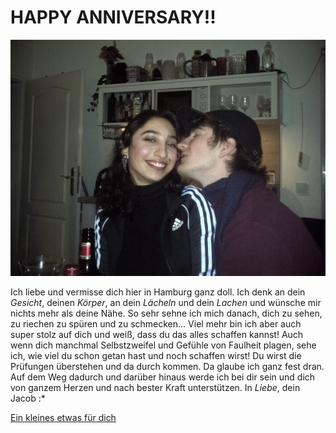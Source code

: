 #                                                   **HAPPY ANNIVERSARY!!**
![Alt text](https://github.com/Gockhi/Gockhi.github.io/blob/main/IMG-20230101-WA0014.png?raw=true "Liebe dich")

Ich liebe und vermisse dich hier in Hamburg ganz doll. 
Ich denk an dein _Gesicht_, deinen _Körper_, an dein _Lächeln_ und dein _Lachen_ und wünsche mir nichts mehr als deine Nähe. So sehr sehne ich mich danach, dich zu sehen, zu riechen zu spüren und zu schmecken... 
Viel mehr bin ich aber auch super stolz auf dich und weiß, dass du das alles schaffen kannst! Auch wenn dich manchmal Selbstzweifel und Gefühle von Faulheit plagen, sehe ich, wie viel du schon getan hast und noch schaffen wirst! Du wirst die Prüfungen überstehen und da durch kommen. Da glaube ich ganz fest dran. Auf dem Weg dadurch und darüber hinaus werde ich bei dir sein und dich von ganzem Herzen und nach bester Kraft unterstützen. 
In *Liebe*, 
dein Jacob :*

[Ein kleines etwas für dich](https://open.spotify.com/playlist/6GfRfxgHaBBoOMzrwx0sVd?si=34e92284aee94b25)
